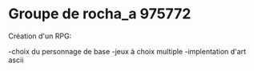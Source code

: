 # Groupe de rocha_a 975772

Création d'un RPG:

-choix du personnage de base
-jeux à choix multiple
-implentation d'art ascii
